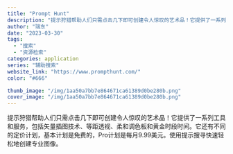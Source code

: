 ```yaml
---
title: "Prompt Hunt"
description: "提示狩猎帮助人们只需点击几下即可创建令人惊叹的艺术品！它提供了一系列工具和服务，包括矢量插图技术、等距透视、柔和调色板和"
author: "瑞东"
date: "2023-03-30"
tags:
  - "搜索"
  - "资源检索"
categories: application
series: "辅助搜索"
website_link: "https://www.prompthunt.com/"
color: "#666"

thumb_image: "/img/1aa50a7bb7e864671ca61389d0be280b.png"
cover_image: "/img/1aa50a7bb7e864671ca61389d0be280b.png"
---
```


提示狩猎帮助人们只需点击几下即可创建令人惊叹的艺术品！它提供了一系列工具和服务，包括矢量插图技术、等距透视、柔和调色板和黄金时段时间。它还有不同的定价计划，基本计划是免费的，Pro计划是每月9.99美元。使用提示搜寻快速轻松地创建专业图像。